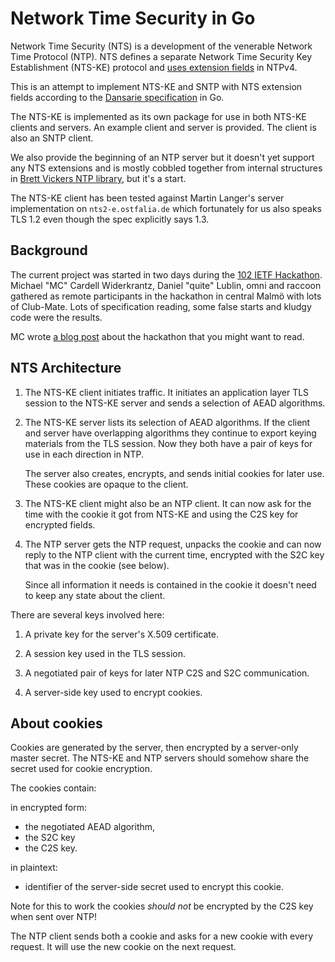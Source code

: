 # Network Time Security in Go

Network Time Security (NTS) is a development of the venerable Network
Time Protocol (NTP). NTS defines a separate Network Time Security Key
Establishment (NTS-KE) protocol and [uses extension
fields](https://tools.ietf.org/html/rfc7822) in NTPv4.

This is an attempt to implement NTS-KE and SNTP with NTS extension
fields according to the [Dansarie
specification](https://datatracker.ietf.org/doc/draft-dansarie-nts/?include_text=1)
in Go.

The NTS-KE is implemented as its own package for use in both NTS-KE
clients and servers. An example client and server is provided. The
client is also an SNTP client.

We also provide the beginning of an NTP server but it doesn't yet
support any NTS extensions and is mostly cobbled together from
internal structures in [Brett Vickers NTP
library](https://github.com/beevik/ntp/), but it's a start.

The NTS-KE client has been tested against Martin Langer's server
implementation on `nts2-e.ostfalia.de` which fortunately for us also
speaks TLS 1.2 even though the spec explicitly says 1.3.

## Background

The current project was started in two days during the [102 IETF
Hackathon](https://trac.ietf.org/trac/ietf/meeting/wiki/102hackathon).
Michael "MC" Cardell Widerkrantz, Daniel "quite" Lublin, omni and
raccoon gathered as remote participants in the hackathon in central
Malmö with lots of Club-Mate. Lots of specification reading, some
false starts and kludgy code were the results.

MC wrote [a blog post](https://hack.org/mc/blog/nts.html) about the
hackathon that you might want to read.

## NTS Architecture

1. The NTS-KE client initiates traffic. It initiates an application
   layer TLS session to the NTS-KE server and sends a selection of
   AEAD algorithms.

2. The NTS-KE server lists its selection of AEAD algorithms. If the
   client and server have overlapping algorithms they continue to
   export keying materials from the TLS session. Now they both have a
   pair of keys for use in each direction in NTP.

   The server also creates, encrypts, and sends initial cookies for
   later use. These cookies are opaque to the client.

3. The NTS-KE client might also be an NTP client. It can now ask for
   the time with the cookie it got from NTS-KE and using the C2S key
   for encrypted fields.
   
4. The NTP server gets the NTP request, unpacks the cookie and can now
   reply to the NTP client with the current time, encrypted with the
   S2C key that was in the cookie (see below).
   
   Since all information it needs is contained in the cookie it
   doesn't need to keep any state about the client.

There are several keys involved here:

1. A private key for the server's X.509 certificate.

2. A session key used in the TLS session.

3. A negotiated pair of keys for later NTP C2S and S2C communication.

2. A server-side key used to encrypt cookies.

## About cookies

Cookies are generated by the server, then encrypted by a server-only
master secret. The NTS-KE and NTP servers should somehow share the
secret used for cookie encryption.
   
The cookies contain:
   
in encrypted form:
 - the negotiated AEAD algorithm, 
 - the S2C key
 - the C2S key.

in plaintext:

 - identifier of the server-side secret used to encrypt this cookie.

Note for this to work the cookies *should not* be encrypted by the C2S
key when sent over NTP!

The NTP client sends both a cookie and asks for a new cookie with
every request. It will use the new cookie on the next request.
